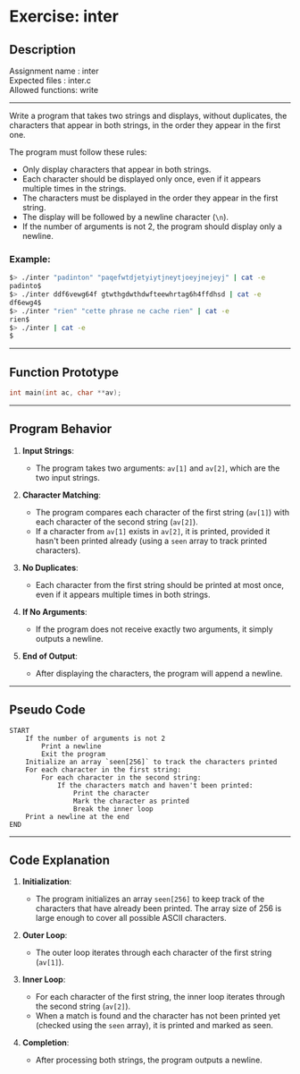 # Exercise: inter

## Description

Assignment name  : inter  
Expected files   : inter.c  
Allowed functions: write  

---------------------------------------------------------------

Write a program that takes two strings and displays, without duplicates, the characters that appear in both strings, in the order they appear in the first one.

The program must follow these rules:

- Only display characters that appear in both strings.
- Each character should be displayed only once, even if it appears multiple times in the strings.
- The characters must be displayed in the order they appear in the first string.
- The display will be followed by a newline character (`\n`).
- If the number of arguments is not 2, the program should display only a newline.

### Example:

```bash
$> ./inter "padinton" "paqefwtdjetyiytjneytjoeyjnejeyj" | cat -e
padinto$
$> ./inter ddf6vewg64f gtwthgdwthdwfteewhrtag6h4ffdhsd | cat -e
df6ewg4$
$> ./inter "rien" "cette phrase ne cache rien" | cat -e
rien$
$> ./inter | cat -e
$
```

---

## Function Prototype

```c
int main(int ac, char **av);
```

---

## Program Behavior

1. **Input Strings**:
   - The program takes two arguments: `av[1]` and `av[2]`, which are the two input strings.
   
2. **Character Matching**:
   - The program compares each character of the first string (`av[1]`) with each character of the second string (`av[2]`).
   - If a character from `av[1]` exists in `av[2]`, it is printed, provided it hasn't been printed already (using a `seen` array to track printed characters).
   
3. **No Duplicates**:
   - Each character from the first string should be printed at most once, even if it appears multiple times in both strings.

4. **If No Arguments**:
   - If the program does not receive exactly two arguments, it simply outputs a newline.

5. **End of Output**:
   - After displaying the characters, the program will append a newline.

---

## Pseudo Code

```
START
    If the number of arguments is not 2
        Print a newline
        Exit the program
    Initialize an array `seen[256]` to track the characters printed
    For each character in the first string:
        For each character in the second string:
            If the characters match and haven't been printed:
                Print the character
                Mark the character as printed
                Break the inner loop
    Print a newline at the end
END
```

---

## Code Explanation

1. **Initialization**:
   - The program initializes an array `seen[256]` to keep track of the characters that have already been printed. The array size of 256 is large enough to cover all possible ASCII characters.
   
2. **Outer Loop**:
   - The outer loop iterates through each character of the first string (`av[1]`).
   
3. **Inner Loop**:
   - For each character of the first string, the inner loop iterates through the second string (`av[2]`).
   - When a match is found and the character has not been printed yet (checked using the `seen` array), it is printed and marked as seen.
   
4. **Completion**:
   - After processing both strings, the program outputs a newline.
